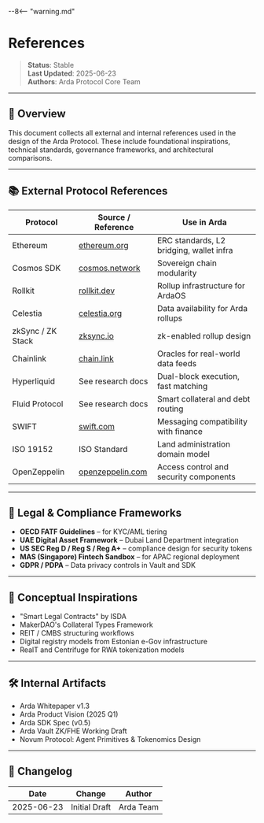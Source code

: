 --8<-- "warning.md"

# References

> **Status**: Stable  
> **Last Updated**: 2025-06-23  
> **Authors**: Arda Protocol Core Team

---

## 🧭 Overview

This document collects all external and internal references used in the design of the Arda Protocol. These include foundational inspirations, technical standards, governance frameworks, and architectural comparisons.

---

## 📚 External Protocol References

| Protocol         | Source / Reference                             | Use in Arda                            |
|------------------|--------------------------------------------------|----------------------------------------|
| Ethereum         | [ethereum.org](https://ethereum.org)           | ERC standards, L2 bridging, wallet infra |
| Cosmos SDK       | [cosmos.network](https://cosmos.network)       | Sovereign chain modularity             |
| Rollkit          | [rollkit.dev](https://rollkit.dev)             | Rollup infrastructure for ArdaOS      |
| Celestia         | [celestia.org](https://celestia.org)           | Data availability for Arda rollups       |
| zkSync / ZK Stack| [zksync.io](https://zksync.io)                 | zk-enabled rollup design               |
| Chainlink        | [chain.link](https://chain.link)               | Oracles for real-world data feeds        |
| Hyperliquid      | See research docs                              | Dual-block execution, fast matching    |
| Fluid Protocol   | See research docs                              | Smart collateral and debt routing      |
| SWIFT            | [swift.com](https://swift.com)                 | Messaging compatibility with finance   |
| ISO 19152        | ISO Standard                                   | Land administration domain model       |
| OpenZeppelin     | [openzeppelin.com](https://openzeppelin.com)     | Access control and security components   |

---

## 🧱 Legal & Compliance Frameworks

- **OECD FATF Guidelines** – for KYC/AML tiering
- **UAE Digital Asset Framework** – Dubai Land Department integration
- **US SEC Reg D / Reg S / Reg A+** – compliance design for security tokens
- **MAS (Singapore) Fintech Sandbox** – for APAC regional deployment
- **GDPR / PDPA** – Data privacy controls in Vault and SDK

---

## 🧠 Conceptual Inspirations

- "Smart Legal Contracts" by ISDA
- MakerDAO's Collateral Types Framework
- REIT / CMBS structuring workflows
- Digital registry models from Estonian e-Gov infrastructure
- RealT and Centrifuge for RWA tokenization models

---

## 🛠️ Internal Artifacts

- Arda Whitepaper v1.3
- Arda Product Vision (2025 Q1)
- Arda SDK Spec (v0.5)
- Arda Vault ZK/FHE Working Draft
- Novum Protocol: Agent Primitives & Tokenomics Design

---

## 🧭 Changelog

| Date       | Change           | Author     |
|------------|------------------|------------|
| 2025-06-23 | Initial Draft    | Arda Team  |
